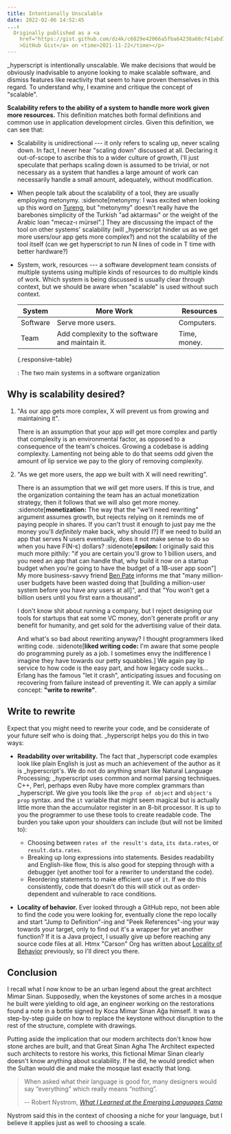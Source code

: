 ```yaml
---
title: Intentionally Unscalable
date: 2022-02-06 14:52:45
...:
  Originally published as a <a
  	href="https://gist.github.com/dz4k/c6829e42066a5fba64238a68cf41abd7"
  	>GitHub Gist</a> on <time>2021-11-22</time></p>
---
```


\_hyperscript is intentionally unscalable. We make decisions that would be
obviously inadvisable to anyone looking to make scalable software, and dismiss
features like reactivity that seem to have proven themselves in this regard. To
understand why, I examine and critique the concept of "scalable".

**Scalability refers to the ability of a system to handle more work given more
resources.** This definition matches both formal definitions and common use in
application development circles. Given this definition, we can see that:

*   Scalability is unidirectional --- it only refers to scaling up, never
	scaling down. In fact, I never hear "scaling down" discussed at all.
	Declaring it out-of-scope to ascribe this to a wider culture of growth, I'll
	just speculate that perhaps scaling down is assumed to be trivial, or not
	necessary as a system that handles a large amount of work can necessarily
	handle a small amount, adequately, without modification.
*   When people talk about the scalability of a tool, they are usually employing
	metonymy. 
	:sidenote[metonymy: I was excited when looking up this word on 
	[Tureng][], but "metonymy" doesn't really have the barebones simplicity of 
	the Turkish "ad aktarması" or the weight of the Arabic loan "mecaz-ı 
	mürsel".]
	They are discussing the impact of the tool on other systems'
	scalability (will _hyperscript hinder us as we get more users/our app gets
	more complex?) and not the scalability of the tool itself (can we get
	hyperscript to run N lines of code in T time with better hardware?)
*   System, work, resources --- a software development team consists of multiple
	systems using multiple kinds of resources to do multiple kinds of work.
	Which system is being discussed is usually clear through context, but we
	should be aware when "scalable" is used without such context.

	| System   | More Work                                       | Resources       |
	|----------|-------------------------------------------------|-----------------|
	| Software | Serve more users.                               | Computers.      |
	| Team     | Add complexity to the software and maintain it. | Time, money.    |
	{.responsive-table}
	
	: The two main systems in a software organization


## Why is scalability desired?

1.  "As our app gets more complex, X will prevent us from growing and
	maintaining it".

    There is an assumption that your app _will_ get more complex and partly that
    complexity is an environmental factor, as opposed to a consequence of the
    team's choices. Growing a codebase is adding complexity. Lamenting not being
    able to do that seems odd given the amount of lip service we pay to the
    glory of removing complexity.

2.	"As we get more users, the app we built with X will need rewriting".

	There is an assumption that we _will_ get more users. If this is true, and
	the organization containing the team has an actual monetization
	strategy, then it follows that we will also get more money.
	:sidenote[**monetization:** The way that the "we'll need rewriting" 
	argument assumes growth, but rejects relying on it reminds me of paying 
	people in shares. If you can't trust it enough to just pay me the money 
	you'll <i class="sarc">definitely</i> make back, why should I?]
	If we need to build an app that serves N users eventually, does it not make 
	sense to do so when you have F(N-&epsilon;) dollars?
	:sidenote[**epsilon:** I originally said this much more pithily: "if you
	are certain you'll grow to 1 billion users, and you need an app that can 
	handle that, why build it now on a startup budget when you're going to have
	the budget of a 1B-user app soon"]
	My more business-savvy friend [Ben Pate][] informs me that "many 
	million-user budgets have been wasted doing that [building a million-user 
	system before you have any users at all]", and that "You won’t get a billion
	users until you first earn a thousand".

	I don't know shit about running a company, but I reject designing our tools
	for startups that eat some VC money, don't generate profit _or_ any benefit
	for humanity, and get sold for the advertising value of their data.

	And what's so bad about rewriting anyway? I thought programmers liked
	writing code.
	:sidenote[**liked writing code:** I'm aware that some people do 
	programming purely as a job. I sometimes envy the indifference I imagine 
	they have towards our petty squabbles.]
	We again pay lip service to how code is the easy part, and
	how legacy code sucks... Erlang has the famous "let it crash", anticipating
	issues and focusing on recovering from failure instead of preventing it. We
	can apply a similar concept: **"write to rewrite"**.


## Write to rewrite

Expect that you might need to rewrite your code, and be considerate of your
future self who is doing that. _hyperscript helps you do this in two ways:

-	**Readability over writability.** The fact that _hyperscript code examples
	look like plain English is just as much an achievement of the author as it
	is _hyperscript's. We do not do anything smart like Natural Language
	Processing; _hyperscript uses common and normal parsing techniques. C++,
	Perl, perhaps even Ruby have more complex grammars than _hyperscript. We
	give you tools like the `prop of object` and `object's prop` syntax. and the
	`it` variable that might seem magical but is actually little more than the
	accumulator register in an 8-bit processor. It is up to you the programmer
	to use these tools to create readable code. The burden you take upon your
	shoulders can include (but will not be limited to):
    -   Choosing between `rates of the result's data`, `its data.rates`, or
    	`result.data.rates`.
    -	Breaking up long expressions into statements. Besides readability and
    	English-like flow, this is also good for stepping through with a
    	debugger (yet another tool for a rewriter to understand the code).
    -	Reordering statements to make efficient use of `it`. If we do this
    	consistently, code that doesn't do this will stick out as
    	order-dependent and vulnerable to race conditions.

-	**Locality of behavior.** Ever looked through a GitHub repo, not been able
	to find the code you were looking for, eventually clone the repo locally and
	start "Jump to Definition"-ing and "Peek References"-ing your way towards
	your target, only to find out it's a wrapper for yet another function? If it
	is a Java project, I usually give up before reaching any source code files
	at all. Htmx "Carson" Org has written about [Locality of Behavior][]
	previously, so I'll direct you there.


## Conclusion

I recall what I now know to be an urban legend about the great architect Mimar
Sinan. Supposedly, when the keystones of some arches in a mosque he built were
yielding to old age, an engineer working on the restorations found a note in a
bottle signed by Koca Mimar Sinan Ağa himself. It was a step-by-step guide on
how to replace the keystone without disruption to the rest of the structure,
complete with drawings.

Putting aside the implication that our modern architects don't know how stone
arches are built, and that Great Sinan Agha The Architect expected such
architects to restore his works, this fictional Mimar Sinan clearly doesn't know
anything about scalability. If he did, he would predict when the Sultan would
die and make the mosque last exactly that long.

> When asked what their language is good for, many designers would say
> “everything” which really means “nothing”.
>
> -- Robert Nystrom, <cite>[What I Learned at the Emerging Languages Camp](http://journal.stuffwithstuff.com/2010/07/23/what-i-learned-at-the-emerging-languages-camp/)</cite>

Nystrom said this in the context of choosing a niche for your language, but I
believe it applies just as well to choosing a scale.

[Ben Pate]: https://twitter.com/benpate5280

[Locality of Behavior]: https://htmx.org/essays/locality-of-behaviour

[Tureng]: https://tureng.com



